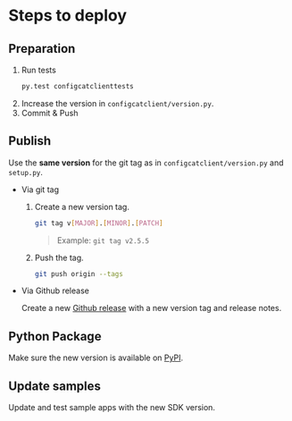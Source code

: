 # Steps to deploy
## Preparation
1. Run tests
   ```bash
   py.test configcatclienttests
   ```
2. Increase the version in `configcatclient/version.py`.
3. Commit & Push
## Publish
Use the **same version** for the git tag as in `configcatclient/version.py` and `setup.py`.
- Via git tag
    1. Create a new version tag.
       ```bash
       git tag v[MAJOR].[MINOR].[PATCH]
       ```
       > Example: `git tag v2.5.5`
    2. Push the tag.
       ```bash
       git push origin --tags
       ```
- Via Github release 

  Create a new [Github release](https://github.com/configcat/python-sdk/releases) with a new version tag and release notes.

## Python Package
Make sure the new version is available on [PyPI](https://pypi.org/project/configcat-client/).

## Update samples
Update and test sample apps with the new SDK version.
